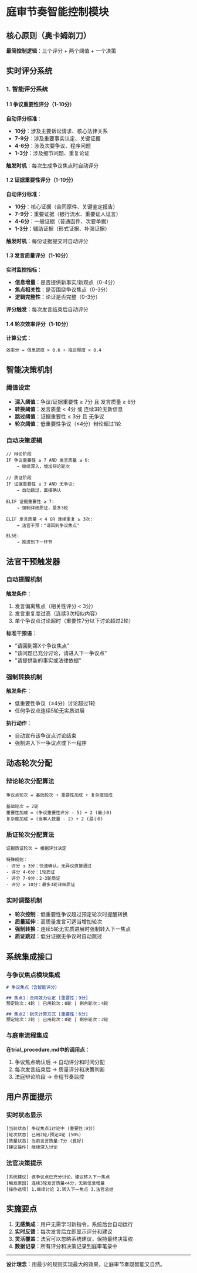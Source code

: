 # 庭审节奏智能控制模块

## 核心原则（奥卡姆剃刀）

**最简控制逻辑**：三个评分 + 两个阈值 + 一个决策

## 实时评分系统

### 1. 智能评分系统

#### 1.1 争议重要性评分（1-10分）

**自动评分标准**：
- **10分**：涉及主要诉讼请求、核心法律关系
- **7-9分**：涉及重要事实认定、关键证据
- **4-6分**：涉及次要争议、程序问题
- **1-3分**：涉及细节问题、重复论证

**触发时机**：每次生成争议焦点时自动评分

#### 1.2 证据重要性评分（1-10分）

**自动评分标准**：
- **10分**：核心证据（合同原件、关键鉴定报告）
- **7-9分**：重要证据（银行流水、重要证人证言）
- **4-6分**：一般证据（普通函件、次要单据）
- **1-3分**：辅助证据（形式证据、补强证据）

**触发时机**：每份证据提交时自动评分

#### 1.3 发言质量评分（1-10分）

**实时监控指标**：
- **信息增量**：是否提供新事实/新观点（0-4分）
- **焦点相关性**：是否围绕争议焦点（0-3分）
- **逻辑完整性**：论证是否完整（0-3分）

**评分触发**：每次发言结束后自动评分

#### 1.4 轮次效率评分（1-10分）

**计算公式**：
```
效率分 = 信息密度 × 0.6 + 推进程度 × 0.4
```

## 智能决策机制

### 阈值设定

- **深入阈值**：争议/证据重要性 ≥ 7分 且 发言质量 ≥ 6分
- **转换阈值**：发言质量 < 4分 或 连续3轮无新信息
- **跳过阈值**：证据重要性 ≤ 3分 且 无争议
- **轮次阈值**：低重要性争议（≤4分）辩论超过1轮

### 自动决策逻辑

```
// 辩论阶段
IF 争议重要性 ≥ 7 AND 发言质量 ≥ 6:
    → 继续深入，增加辩论轮次

// 质证阶段    
IF 证据重要性 ≤ 3 AND 无争议:
    → 自动跳过，直接确认
    
ELIF 证据重要性 ≥ 7:
    → 强制详细质证，最多3轮
    
ELIF 发言质量 < 4 OR 连续重复 ≥ 3次:
    → 法官干预："请回到争议焦点"
    
ELSE:
    → 推进到下一环节
```

## 法官干预触发器

### 自动提醒机制

**触发条件**：
1. 发言偏离焦点（相关性评分 < 3分）
2. 发言重复度过高（连续3次相似内容）
3. 单个争议点讨论超时（重要性7分以下讨论超过2轮）

**标准干预语**：
- "请回到第X个争议焦点"
- "该问题已充分讨论，请进入下一争议点"
- "请提供新的事实或法律依据"

### 强制转换机制

**触发条件**：
- 低重要性争议（≤4分）讨论超过1轮
- 任何争议点连续5轮无实质进展

**执行动作**：
- 自动宣布该争议点讨论结束
- 强制进入下一争议点或下一程序

## 动态轮次分配

### 辩论轮次分配算法

```
争议点轮次 = 基础轮次 + 重要性加成 + 复杂度加成

基础轮次 = 2轮
重要性加成 = (争议重要性评分 - 5) ÷ 2 (最小0)
复杂度加成 = (当事人数量 - 2) ÷ 2 (最小0)
```

### 质证轮次分配算法

```
证据质证轮次 = 根据评分决定

特殊规则：
- 评分 ≤ 3分：快速确认，无异议直接通过
- 评分 4-6分：1轮质证
- 评分 7-9分：2-3轮质证
- 评分 ≥ 10分：最多3轮详细质证
```

### 实时调整机制

- **轮次控制**：低重要性争议超过预定轮次时提醒转换
- **质量延伸**：高质量发言可适当增加轮次
- **强制转换**：连续5轮无实质进展时强制转入下一焦点
- **质证跳过**：低分证据无争议时自动跳过

## 系统集成接口

### 与争议焦点模块集成

```markdown
# 争议焦点（含智能评分）

## 焦点1：合同效力认定 [重要性：9分]
预定轮次：4轮 | 已用轮次：0轮 | 剩余轮次：4轮

## 焦点2：损失计算方式 [重要性：6分]  
预定轮次：2轮 | 已用轮次：0轮 | 剩余轮次：2轮
```

### 与庭审流程集成

**在trial_procedure.md中的调用点**：
1. 争议焦点确认后 → 自动评分和时间分配
2. 每次发言结束后 → 质量评分和决策判断
3. 法庭辩论阶段 → 全程节奏监控

## 用户界面提示

### 实时状态显示

```
[当前状态] 争议焦点1讨论中 (重要性:9分)
[轮次状态] 已用2轮/预定4轮 (50%)
[质量状态] 当前发言质量:7分 (良好)
[建议操作] 继续深入讨论
```

### 法官决策提示

```
[系统建议] 该争议点已充分讨论，建议转入下一焦点
[触发原因] 连续3轮发言质量<4分，无新信息增量
[操作选项] 1.继续讨论 2.转入下一焦点 3.法官总结
```

## 实施要点

1. **无感集成**：用户无需学习新指令，系统后台自动运行
2. **实时反馈**：每次发言后立即显示评分和建议
3. **灵活覆盖**：法官可以忽略系统建议，保持最终决策权
4. **数据记录**：所有评分和决策记录到庭审笔录中

---

**设计理念**：用最少的规则实现最大的效果，让庭审节奏既智能又自然。